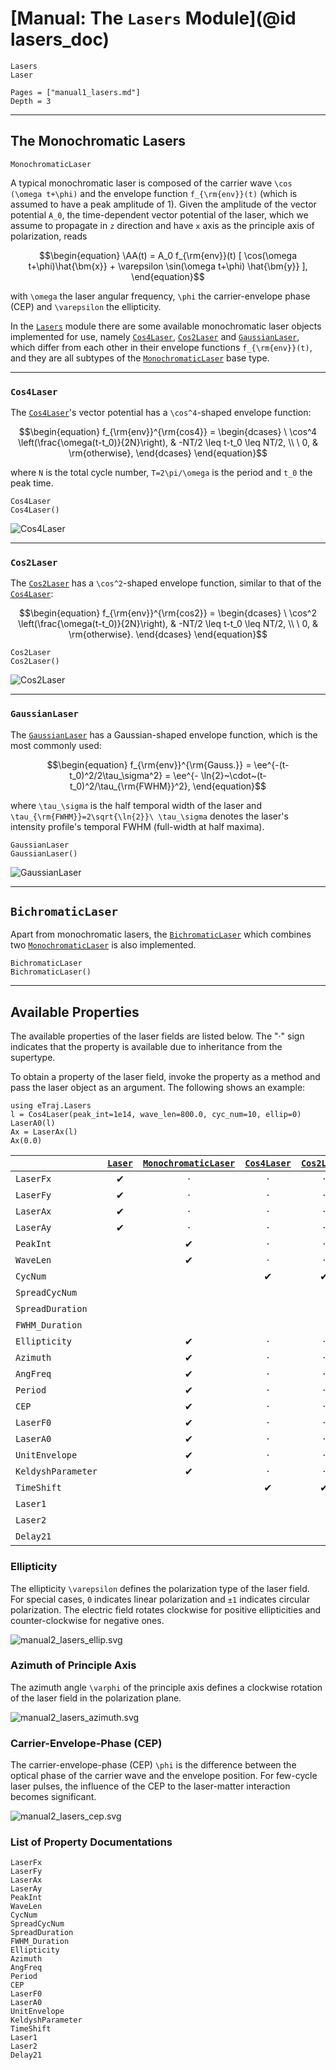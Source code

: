 # [Manual: The `Lasers` Module](@id lasers_doc)

```@docs
Lasers
Laser
```

```@contents
Pages = ["manual1_lasers.md"]
Depth = 3
```

---------------------------

## The Monochromatic Lasers

```@docs
MonochromaticLaser
```

A typical monochromatic laser is composed of the carrier wave ``\cos (\omega t+\phi)`` and the envelope function ``f_{\rm{env}}(t)`` (which is assumed to have a peak amplitude of 1).
Given the amplitude of the vector potential ``A_0``, the time-dependent vector potential of the laser, which we assume to propagate in ``z`` direction and have ``x`` axis as the principle axis of polarization, reads
```math
\begin{equation}
    \AA(t) = A_0 f_{\rm{env}}(t) [ \cos(\omega t+\phi)\hat{\bm{x}} + \varepsilon \sin(\omega t+\phi) \hat{\bm{y}} ],
\end{equation}
```
with ``\omega`` the laser angular frequency, ``\phi`` the carrier-envelope phase (CEP) and ``\varepsilon`` the ellipticity.

In the [`Lasers`](@ref) module there are some available monochromatic laser objects implemented for use, namely [`Cos4Laser`](@ref), [`Cos2Laser`](@ref) and [`GaussianLaser`](@ref),
which differ from each other in their envelope functions ``f_{\rm{env}}(t)``, and they are all subtypes of the [`MonochromaticLaser`](@ref) base type.

---------------------------

### `Cos4Laser`

The [`Cos4Laser`](@ref)'s vector potential has a ``\cos^4``-shaped envelope function:
```math
\begin{equation}
    f_{\rm{env}}^{\rm{cos4}} =
    \begin{dcases}
        \ \cos^4 \left(\frac{\omega(t-t_0)}{2N}\right), & -NT/2 \leq t-t_0 \leq NT/2, \\
        \ 0, & \rm{otherwise},
    \end{dcases}
\end{equation}
```
where ``N`` is the total cycle number, ``T=2\pi/\omega`` is the period and ``t_0`` the peak time.

```@docs
Cos4Laser
Cos4Laser()
```

![Cos4Laser](./assets/lasers_env_cos4.svg)

---------------------------

### `Cos2Laser`

The [`Cos2Laser`](@ref) has a ``\cos^2``-shaped envelope function, similar to that of the [`Cos4Laser`](@ref):
```math
\begin{equation}
    f_{\rm{env}}^{\rm{cos2}} =
    \begin{dcases}
        \ \cos^2 \left(\frac{\omega(t-t_0)}{2N}\right), & -NT/2 \leq t-t_0 \leq NT/2, \\
        \ 0, & \rm{otherwise}.
    \end{dcases}
\end{equation}
```

```@docs
Cos2Laser
Cos2Laser()
```

![Cos2Laser](./assets/lasers_env_cos2.svg)

---------------------------

### `GaussianLaser`

The [`GaussianLaser`](@ref) has a Gaussian-shaped envelope function, which is the most commonly used:
```math
\begin{equation}
    f_{\rm{env}}^{\rm{Gauss.}} = \ee^{-(t-t_0)^2/2\tau_\sigma^2} = \ee^{- \ln{2}~\cdot~(t-t_0)^2/\tau_{\rm{FWHM}}^2},
\end{equation}
```
where ``\tau_\sigma`` is the half temporal width of the laser and ``\tau_{\rm{FWHM}}=2\sqrt{\ln{2}}\ \tau_\sigma`` denotes the laser's intensity profile's temporal FWHM (full-width at half maxima).

```@docs
GaussianLaser
GaussianLaser()
```

![GaussianLaser](./assets/lasers_env_gaussian.svg)

---------------------------

## `BichromaticLaser`

Apart from monochromatic lasers, the [`BichromaticLaser`](@ref) which combines two [`MonochromaticLaser`](@ref) is also implemented.

```@docs
BichromaticLaser
BichromaticLaser()
```

---------------------------

## Available Properties

The available properties of the laser fields are listed below.
The "·" sign indicates that the property is available due to inheritance from the supertype.

To obtain a property of the laser field, invoke the property as a method and pass the laser object as an argument. The following shows an example:

```@repl
using eTraj.Lasers
l = Cos4Laser(peak_int=1e14, wave_len=800.0, cyc_num=10, ellip=0)
LaserA0(l)
Ax = LaserAx(l)
Ax(0.0)
```

|                | [`Laser`](@ref) | [`MonochromaticLaser`](@ref) |[`Cos4Laser`](@ref) | [`Cos2Laser`](@ref) | [`GaussianLaser`](@ref) | [`BichromaticLaser`](@ref) |
|:---------------|:-:|:-:|:-:|:-:|:-:|:-:|
|`LaserFx`         | ✔ | · | · | · | · | · |
|`LaserFy`         | ✔ | · | · | · | · | · |
|`LaserAx`         | ✔ | · | · | · | · | · |
|`LaserAy`         | ✔ | · | · | · | · | · |
|`PeakInt`         |   | ✔ | · | · | · |   |
|`WaveLen`         |   | ✔ | · | · | · |   |
|`CycNum`          |   |   | ✔ | ✔ |   |   |
|`SpreadCycNum`    |   |   |   |   | ✔ |   |
|`SpreadDuration`  |   |   |   |   | ✔ |   |
|`FWHM_Duration`   |   |   |   |   | ✔ |   |
|`Ellipticity`     |   | ✔ | · | · | · |   |
|`Azimuth`         |   | ✔ | · | · | · |   |
|`AngFreq`         |   | ✔ | · | · | · |   |
|`Period`          |   | ✔ | · | · | · |   |
|`CEP`             |   | ✔ | · | · | · |   |
|`LaserF0`         |   | ✔ | · | · | · |   |
|`LaserA0`         |   | ✔ | · | · | · |   |
|`UnitEnvelope`    |   | ✔ | · | · | · |   |
|`KeldyshParameter`|   | ✔ | · | · | · |   |
|`TimeShift`       |   |   | ✔ | ✔ | ✔ |   |
|`Laser1`          |   |   |   |   |   | ✔ |
|`Laser2`          |   |   |   |   |   | ✔ |
|`Delay21`         |   |   |   |   |   | ✔ |


### Ellipticity

The ellipticity ``\varepsilon`` defines the polarization type of the laser field.
For special cases, `0` indicates linear polarization and `±1` indicates circular polarization.
The electric field rotates clockwise for positive ellipticities and counter-clockwise for negative ones.

![manual2_lasers_ellip.svg](./assets/lasers_ellip.svg)


### Azimuth of Principle Axis

The azimuth angle ``\varphi`` of the principle axis defines a clockwise rotation of the laser field in the polarization plane.

![manual2_lasers_azimuth.svg](./assets/lasers_azimuth.svg)


### Carrier-Envelope-Phase (CEP)

The carrier-envelope-phase (CEP) ``\phi`` is the difference between the optical phase of the carrier wave and the envelope position.
For few-cycle laser pulses, the influence of the CEP to the laser-matter interaction becomes significant.

![manual2_lasers_cep.svg](./assets/lasers_cep.svg)

### List of Property Documentations

```@docs
LaserFx
LaserFy
LaserAx
LaserAy
PeakInt
WaveLen
CycNum
SpreadCycNum
SpreadDuration
FWHM_Duration
Ellipticity
Azimuth
AngFreq
Period
CEP
LaserF0
LaserA0
UnitEnvelope
KeldyshParameter
TimeShift
Laser1
Laser2
Delay21
```
